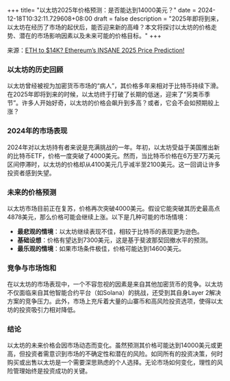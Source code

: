 +++
title= "以太坊2025年价格预测：是否能达到14000美元？"
date = 2024-12-18T10:32:11.729608+08:00
draft = false
description = "2025年即将到来，以太坊在经历了市场的起伏后，能否迎来新的高峰？本文将探讨以太坊的价格走势、潜在的市场影响因素以及未来可能的价格目标。"
+++

来源：[ETH to $14K? Ethereum’s INSANE 2025 Price Prediction!](https://www.youtube.com/watch?v=3OMQwXBhajc)

### 以太坊的历史回顾

以太坊曾经被视为加密货币市场的“病人”，其价格多年来相对于比特币持续下滑。在2025年即将到来的时候，以太坊终于打破了长期的低迷，迎来了“另类币季节”。许多人开始好奇，以太坊的价格会飙升到多高？或者，它会不会如预期般上涨？

### 2024年的市场表现

2024年对以太坊持有者来说是充满挑战的一年。年初，以太坊受益于美国推出新的比特币ETF，价格一度突破了4000美元。然而，当比特币价格在6万至7万美元区间停滞时，以太坊的价格却从4100美元几乎减半至2100美元。这一回调让许多投资者感到失望。

### 未来的价格预测

以太坊市场目前正在复苏，价格再次突破4000美元。假设它能突破其历史最高点4878美元，那么价格可能会继续上涨。以下是几种可能的市场情境：

- **最悲观的情境**：以太坊继续表现不佳，相较于比特币的表现更为逊色。
- **基础设想**：价格有望达到7300美元，这是基于斐波那契回撤水平的预测。
- **最乐观的情境**：如果市场条件极佳，价格可能达到14600美元。

### 竞争与市场饱和

在以太坊的市场表现中，一个不容忽视的因素是来自其他加密货币的竞争。以太坊不仅面临来自其他智能合约平台（如Solana）的挑战，还受到其自身Layer 2解决方案的竞争压力。此外，市场上充斥着大量的山寨币和高风险投资选项，使得以太坊的投资吸引力相对降低。

### 结论

以太坊的未来价格会因市场动态而变化。虽然预测其价格可能达到14000美元或更高，但投资者需意识到市场的不确定性和潜在的风险。如同所有的投资决策，何时购买或出售以太坊是一个需要深思熟虑的个人选择。无论市场如何变化，理性的风险管理始终是投资成功的关键。